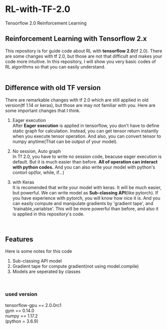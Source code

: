 # RL-with-TF-2.0
Tensorflow 2.0 Reinforcement Learning

## Reinforcement Learning with Tensorflow 2.x

This repository is for guide code about RL with **tensorflow 2.0**(tf 2.0).
There are some changes with tf 2.0, but those are not that difficult and makes your code more intuitive.
In this repository, I will show you very basic codes of RL algorithms so that you can easily understand.
<br>
<br>


## Difference with old TF version

There are remarkable changes with tf 2.0 which are still applied in old version(tf 1.14 or keras), but those are may not familiar with you. Here are some important changes that I think.
<br>
1. Eager execution<br>
After **Eager execution** is applied in tensorflow, you don't have to define static graph for calculation. Instead, you can get tensor return instantly when you execute tensor operation. And also, you can convert tensor to numpy anytime(That can be output of your model).

2. No session, Auto graph<br>
In Tf 2.0, you have to write no session code, beacuse eager execution is default. But it is much easier than before. **All of operation can interact with python codes.** And you can also write your model with python's contorl op(for, while, if...) 

3. with Keras<br>
It is recomended that write your model with keras. It will be much easier, but powerful. We can write model as **Sub-classing API**(like pytorch). If you have experience with pytorch, you will know how nice it is. And you can easily compute and manipulate gradients by 'gradient tape', and 'trainable_variablse'. This will be more powerful than before, and also it is applied in this repository's code.
<br>

## Features
Here is some notes for this code 
1. Sub-classing API model
2. Gradient tape for compute gradient(not using model.compile)
3. Models are seperated by classes
<br>

### used version
tensorflow-gpu == 2.0.0rc1<br>
gym == 0.14.0<br>
numpy == 1.17.2<br>
(python = 3.6.9)<br>

